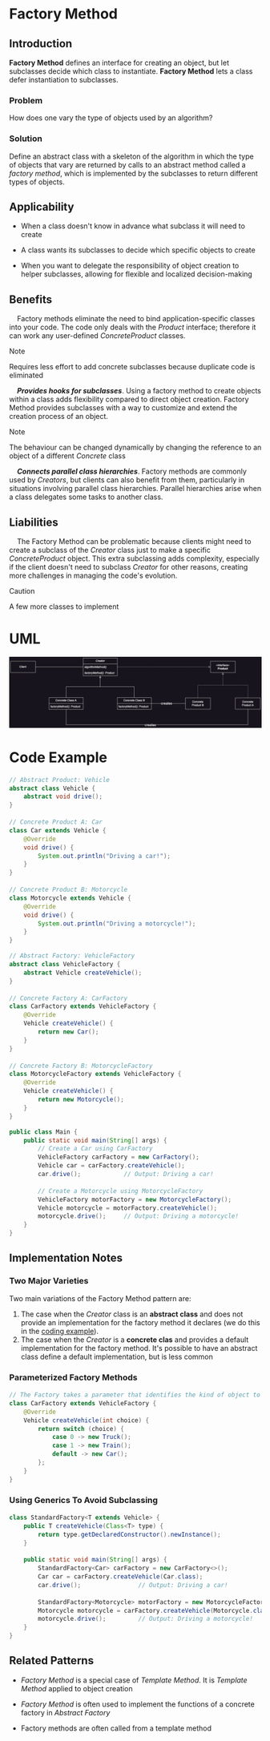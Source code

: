 # Factory Method

## Introduction

**Factory Method** defines an interface for creating an object, but let subclasses decide which class to instantiate. **Factory Method** lets a class defer instantiation to subclasses. 

### Problem

How does one vary the type of objects used by an algorithm?

### Solution

Define an abstract class with a skeleton of the algorithm in which the type of objects that vary are returned by calls to an abstract method called a *factory method*, which is implemented by the subclasses to return different types of objects.

## Applicability

* When a class doesn't know in advance what subclass it will need to create

* A class wants its subclasses to decide which specific objects to create

* When you want to delegate the responsibility of object creation to helper subclasses, allowing for flexible and localized decision-making

## Benefits

&nbsp;&nbsp;&nbsp;&nbsp;Factory methods eliminate the need to bind application-specific classes into your code. The code only deals with the *Product* interface; therefore it can work any user-defined *ConcreteProduct* classes. 

> [!NOTE]
> Requires less effort to add concrete subclasses because duplicate code is eliminated

&nbsp;&nbsp;&nbsp;&nbsp;***Provides hooks for subclasses***. Using a factory method to create objects within a class adds flexibility compared to direct object creation. Factory Method provides subclasses with a way to customize and extend the creation process of an object.

> [!NOTE]
> The behaviour can be changed dynamically by changing the reference to an object of a different *Concrete* class

&nbsp;&nbsp;&nbsp;&nbsp;***Connects parallel class hierarchies***. Factory methods are commonly used by *Creators*, but clients can also benefit from them, particularly in situations involving parallel class hierarchies. Parallel hierarchies arise when a class delegates some tasks to another class.

## Liabilities

&nbsp;&nbsp;&nbsp;&nbsp;The Factory Method can be problematic because clients might need to create a subclass of the *Creator* class just to make a specific *ConcreteProduct* object. This extra subclassing adds complexity, especially if the client doesn't need to subclass *Creator* for other reasons, creating more challenges in managing the code's evolution.

> [!CAUTION]
> A few more classes to implement

# UML

<div style="text-align:center">
  <img src="./diagrams/FactoryMethod.png"  alt="UML Diagram of Abstract Factory"/>
</div>

# Code Example

```java
// Abstract Product: Vehicle
abstract class Vehicle {
    abstract void drive();
}

// Concrete Product A: Car
class Car extends Vehicle {
    @Override
    void drive() {
        System.out.println("Driving a car!");
    }
}

// Concrete Product B: Motorcycle
class Motorcycle extends Vehicle {
    @Override
    void drive() {
        System.out.println("Driving a motorcycle!");
    }
}
```

```java
// Abstract Factory: VehicleFactory
abstract class VehicleFactory {
    abstract Vehicle createVehicle();
}

// Concrete Factory A: CarFactory
class CarFactory extends VehicleFactory {
    @Override
    Vehicle createVehicle() {
        return new Car();
    }
}

// Concrete Factory B: MotorcycleFactory
class MotorcycleFactory extends VehicleFactory {
    @Override
    Vehicle createVehicle() {
        return new Motorcycle();
    }
}
```

```java
public class Main {
    public static void main(String[] args) {
        // Create a Car using CarFactory
        VehicleFactory carFactory = new CarFactory();
        Vehicle car = carFactory.createVehicle();
        car.drive();            // Output: Driving a car!
        
        // Create a Motorcycle using MotorcycleFactory
        VehicleFactory motorFactory = new MotorcycleFactory();
        Vehicle motorcycle = motorFactory.createVehicle();
        motorcycle.drive();     // Output: Driving a motorcycle!
    }
}
```

## Implementation Notes

### Two Major Varieties

Two main variations of the Factory Method pattern are:

1. The case when the *Creator* class is an **abstract class** and does not provide an implementation for the factory method it declares (we do this in the [coding example](#code-example)).
2. The case when the *Creator* is a **concrete clas** and provides a default implementation for the factory method. It's possible to have an abstract class define a default implementation, but is less common

### Parameterized Factory Methods

```java
// The Factory takes a parameter that identifies the kind of object to create!
class CarFactory extends VehicleFactory {
    @Override
    Vehicle createVehicle(int choice) {
        return switch (choice) {
            case 0 -> new Truck();
            case 1 -> new Train();
            default -> new Car();
        };
    }
}
```
### Using Generics To Avoid Subclassing

```java
class StandardFactory<T extends Vehicle> {
    public T createVehicle(Class<T> type) {
        return type.getDeclaredConstructor().newInstance();
    }
    
    public static void main(String[] args) {
        StandardFactory<Car> carFactory = new CarFactory<>();
        Car car = carFactory.createVehicle(Car.class);
        car.drive();                // Output: Driving a car!

        StandardFactory<Motorcycle> motorFactory = new MotorcycleFactory<>();
        Motorcycle motorcycle = carFactory.createVehicle(Motorcycle.class);
        motorcycle.drive();         // Output: Driving a motorcycle!
    }
}
```

## Related Patterns

* *Factory Method* is a special case of *Template Method*. It is *Template Method* applied to object creation

* *Factory Method* is often used to implement the functions of a concrete factory in *Abstract Factory*

* Factory methods are often called from a template method